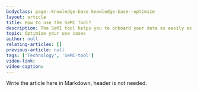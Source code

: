 ```yaml
---
bodyclass: page--knowledge-base knowledge-base--optimize
layout: article
title: How to use the SeMI Tool?
description: The SeMI tool helps you to onboard your data as easily as possible to the Weaviate instances.
topic: Optimize your use cases
author: null
relating-articles: []
previous-article: null
tags: ['Technology', 'SeMI-tool']
video-link: 
video-caption: 
---
```


Write the article here in Markdown, header is not needed.